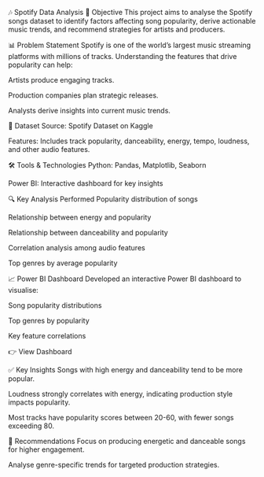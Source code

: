 🎶 Spotify Data Analysis
📝 Objective
This project aims to analyse the Spotify songs dataset to identify factors affecting song popularity, derive actionable music trends, and recommend strategies for artists and producers.

📊 Problem Statement
Spotify is one of the world’s largest music streaming platforms with millions of tracks. Understanding the features that drive popularity can help:

Artists produce engaging tracks.

Production companies plan strategic releases.

Analysts derive insights into current music trends.

💾 Dataset
Source: Spotify Dataset on Kaggle <!-- Add actual dataset link -->

Features: Includes track popularity, danceability, energy, tempo, loudness, and other audio features.

🛠️ Tools & Technologies
Python: Pandas, Matplotlib, Seaborn

Power BI: Interactive dashboard for key insights

🔍 Key Analysis Performed
Popularity distribution of songs

Relationship between energy and popularity

Relationship between danceability and popularity

Correlation analysis among audio features

Top genres by average popularity

📈 Power BI Dashboard
Developed an interactive Power BI dashboard to visualise:

Song popularity distributions

Top genres by popularity

Key feature correlations

👉 View Dashboard <!-- Replace with your Power BI public link if shared -->

✅ Key Insights
Songs with high energy and danceability tend to be more popular.

Loudness strongly correlates with energy, indicating production style impacts popularity.

Most tracks have popularity scores between 20-60, with fewer songs exceeding 80.

🎯 Recommendations
Focus on producing energetic and danceable songs for higher engagement.

Analyse genre-specific trends for targeted production strategies.

